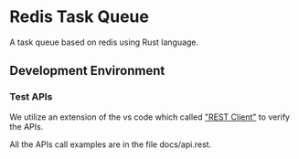 # Redis Task Queue

A task queue based on redis using Rust language.

## Development Environment

### Test APIs
We utilize an extension of the vs code which called ["REST Client"](https://github.com/Huachao/vscode-restclient) to verify the APIs. 

All the APIs call examples are in the file docs/api.rest.

